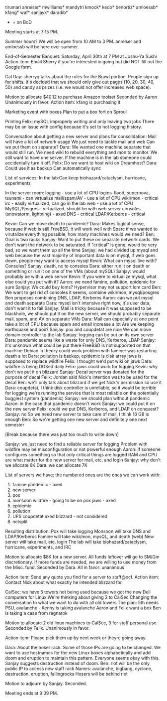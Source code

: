 tirumari
anreiser*
mwilliams*
mandytri
kmock*
kedo*
benortiz*
amloessb*
kfang*
waf*
sanjayk*
daradib*
* = on BoD

Meeting starts at 7:15 PM.

Summer hours?
We will be open from 10 AM to 3 PM.
anreiser and amloessb will be here over summer.

End-of-Semester Banquet:
Saturday, April 30th at 7 PM at Joshu-Ya Sushi
Action item: Email Sherry if you're interested in going but did NOT fill out the Google form.

Cal Day:
sherryg talks about the rules for the Brawl portion. People sign up for shifts. It's decided that we should only give out pages (10, 20, 30, 40, 50) and candy as prizes (i.e. we would not offer increased web space).

Motion to allocate $40.12 to purchase Amazon toolset
Seconded by Aaron
Unanimously in favor.
Action item: kfang is purchasing it

Marketing event with boxes
Plan to put a box fort on Sproul

Printing
Felix: mySQL improperly writing and only leaving two jobs
There may be an issue with config because it's set to not logging history.

Conversation about getting a new server and plans for consolidation:
Mail will have a lot of network usage
We just need to tackle mail and web
Can we put them on separate?
Dara: We wanted one machine separate that would still run. We need wiki to rebuild everything and mon to monitor. We still want to have one server. If the machine is in the lab someone could accidentally turn it off.
Felix: Do we want to host wiki on Dreamhost?
Dara: Could use it as backup
Can automatically sync

List of services:
In the lab:Can keep biohazard/cataclysm, hurricane, experiments

In the server room:
logging - use a lot of CPU
logins-flood, supernova, tsunami - can virtualize
mail/spam/AV - use a lot of CPU
wiki/mon - critical
irc - easily virtualized, can go in the lab
web - use a lot of CPU
MySQL/Posgres - virtualized, should be with web server
consoles (snowstorm, lightning) - axed
DNS - critical
LDAP/Kerberos - critical

Kevin: Can we move death to pandemic?
Dara: Makes logical sense, because if web is still FreeBSD, it will work well with Sparc
if we wanted to virutalize everything possible, how many machines would we need?
Ben: Goal is two racks
Sanjay: Want to put these on separate network cards. We don't want the network to be saturated.
If "critical" is gone, would be very bad, so we want them up all the time
Sanjay: we had divided up mysql and web because the vast majority of important data is on mysql, if web goes down, people may want to access mysql
Kevin: What can mysql live with? Consoles?
Sanjay: death, no to consoles
Dara: either run it on death or something or run it on one of the VMs (about mySQL)
Sanjay: would probably be with a web server
Kevin: If you were to virtualize mysql, what else could you put with it?
Aaron: we need famine, pollution, epidemic for sure
Sanjay: We could buy loms? Hypervisor may not support lom card
Ben: We want to get rid of consoles it seems, combine wiki/mon, mysql/posgres
Ben proposes combining DNS, LDAP, Kerberos
Aaron: can we put mysql and death separate
Dara: mysql isn't intensive right now, it's user data, don't want it to fail
Sanjay: Mail is tricky because it was supposed to be blackhole, we should put it on the new server, we should probably separate mail, spam, and AV on separate VMs
Dara: Mail can especially at one point take a lot of CPU because spam and email increase a lot
Are we keeping earthquake and pox?
Sanjay: pox and coupdetat are nice
We can move domain controller to the lab
Sanjay: logging can be put on its own server
Dara: pandemic seems like a waste for only DNS, Kerberos, LDAP
Sanjay: it's unknown what could be put there
FreeBSD is not supported on that machine
Debian in theory could work
problem with famine: was restarting death a lot
Dara: pollution is backup, epidemic is disk array
jaws is supposed to replace wildfire
Felix: I thought we'd put wiki on jaws
Dara: wildfire is being DOSed daily
Felix: jaws could work for logging
Kevin: why don't we put it on blizzard
Sanjay: Decal server was donated for the purpose of decal
Felix: Jordan said Nick's intention was to be used for the decal
Ben: we'll only talk about blizzard if we get Nick's permission so use it
Dara: coupdetat, I think disk controller is unreliable, so it would be terrible for logging
we're running the service that is most reliable on the potentially buggiest system (pandemic)
Sanjay: we should plan without pandemic
Aaron: in the case that pandemic doesn't work
Sanjay: we could put it on the new server
Felix: could we put DNS, Kerberos, and LDAP on conquest?
Sanjay: no
So we need new server to take care of mail, I think 16 GB is enough
Ben: So we're getting one new server and definitely one next semester

[Break because there was just too much to write down]

Sanjay: we just need to find a reliable server for logging
Problem with wildfire may be misconfiguration or not powerful enough
Aaron: if someone configures something so that only critical things are logged
RAM and CPU are what matter for the new server for mail, etc. and login
Sanjay: why don't we allocate 6K
Dara: we can allocate 7K

List of servers we have; the numbered ones are the ones we can work with:
1. famine
pandemic - axed
2. new server
8. pox
3. monsoon
wildfire - going to be on pox
jaws - axed
4. epidemic
5. pollution
6. UPS
coupdetat axed
blizzard - not considered
7. netsplit

Resulting distribution:
Pox will take logging
Monsoon will take DNS and LDAP/Kerberos
Famine will take wiki/mon, mysQL, and death (web)
New server will take mail, etc. login
The lab will take biohazard/cataclysm, hurricane, experiments, and IRC

Motion to allocate $8K for a new server. All funds leftover will go to SM/Gm discretionary. If more funds are needed, we are willing to use money from the Misc. fund.
Seconded by Dara.
All in favor: unanimous

Action item: Send any quote you find for a server to staff@ocf.
Action item: Contact Nick about what exactly he intended blizzard for.


CalSec:
we have 5 towers not being used because we got the new Dell computers for Linux
We're thinking about giving 2 to CalSec
Changing the conversation to what we want to do with all old towers
The plan:
5th needs PSU, avalanche - Kenny is taking avalanche
Aaron and Felix want a box
Ben is taking a case from ragnarok

Motion to allocate 2 old linux machines to CalSec, 3 for staff personal use.
Seconded by Felix.
Unanimously in favor.

Action item: Please pick them up by next week or theyre going away.


Dara: About the hoser rack. Some of those IPs are going to be changed. We want to use hostnames for the new Linux boxes alphabetically and add doom and eruption to maintain this pattern.
Everyone seems okay with this.
Sanjay suggests destruction instead of doom.
Ben: riot will be the only public IP to access new staff rack
Names: avalanche, bigbang, cyclone, destruction, eruption, fallingrocks
Hosers will be behind riot

Motion to adjourn by Sanjay.
Seconded.

Meeting ends at 9:39 PM.


